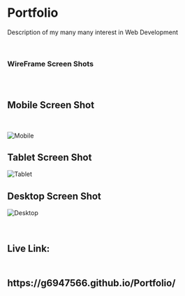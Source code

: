 # Portfolio
Description of my many many interest in Web Development

<br><h3>WireFrame Screen Shots<h3><br>
<h2>Mobile Screen Shot</h2><br>

![Mobile](https://user-images.githubusercontent.com/62404151/83339127-a11d4480-a298-11ea-8eaa-994eacfd7ecd.png)


<h2>Tablet Screen Shot</h2>

![Tablet](https://user-images.githubusercontent.com/62404151/83339088-3d931700-a298-11ea-879a-70008ce550d6.png)

<h2>Desktop Screen Shot</h2>

![Desktop](https://user-images.githubusercontent.com/62404151/83339101-569bc800-a298-11ea-9206-19251aebc53a.png)

<br>
<h2>Live Link:<h2> 
<br>https://g6947566.github.io/Portfolio/
